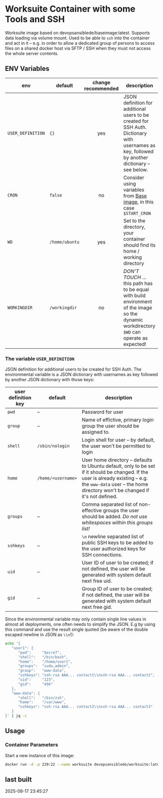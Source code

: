 # Worksuite Container with some Tools and SSH

Worksuite image based on devopsansiblede/baseimage:latest. Supports data loading via volume mount. Used to be able to `ssh` into the container and act in it – e.g. in order to allow a dedicated group of persons to access files on a shared docker host via SFTP / SSH when they must not access the whole server contents.

## ENV Variables

| env               | default         | change recommended | description |
| ----------------- | --------------- |:------------------:| ----------- |
| `USER_DEFINITION` | `{}`            | yes                | JSON definition for additional users to be created for SSH Auth. Dictionary with usernames as key, followed by another dictionary – see below. |
| `CRON`            | `false`         | no                 | Consider using variables from [Base image](https://g.dev-o.ps/docker-base), in this case `$START_CRON` |
| `WD`              | `/home/ubuntu`  | yes                | Set to the directory, your container should find its home / working directory |
| `WORKINGDIR`      | `/workingdir`   | no                 | *DON'T TOUCH* ... this path has to be equal with build environment of the image so the dynamic workdirectory `$WD` can operate as expected! |

### The variable `USER_DEFINITION`

JSON definition for additional users to be created for SSH Auth. The environmental variable is a JSON dictionary with usernames as key followed by another JSON dictionary with those keys:

| user definition key | default            | description |
| ------------------- | ------------------ | ----------- |
| `pwd`               | –                  | Password for user |
| `group`             | –                  | Name of effictive, primary login group the user should be assigned to. |
| `shell`             | `/sbin/nologin`    | Login shell for user – by default, the user won't be permitted to login |
| `home`              | `/home/<username>` | User home directory – defaults to Ubuntu default, only to be set if it should be changed. If the user is already existing – e.g. the `www-data` user – the home directory won't be changed if it's not defined. |
| `groups`            | –                  | Comma separated list of non-effective groups the user should be added. *Do not use whitespaces within this groups list!* |
| `sshkeys`           | –                  | `\n` newline separated list of public SSH keys to be added to the user authorized keys for SSH connections. |
| `uid`               | –                  | User ID of user to be created; if not defined, the user will be generated with system default next free uid. |
| `gid`               | –                  | Group ID of user to be created; if not defined, the user will be generated with system default next free gid. |

Since the environmental variable may only contain single line values in almost all deployments, one often needs to simplify the JSON. E.g by using this command and use the result single quoted (be aware of the double escaped newline in JSON as `\\n`!):

```sh
echo '{
   "user1": {
      "pwd":     "$ecre7",
      "shell":   "/bin/bash",
      "home":    "/home/user1",
      "groups":  "sudo,admin",
      "group":   "www-data",
      "sshkeys": "ssh-rsa AAA... contact1\\nssh-rsa AAA... contact2",
      "uid":     "123",
      "gid":     "456"
   },
   "www-data": {
      "shell":   "/bin/zsh",
      "home":    "/var/www",
      "sshkeys": "ssh-rsa AAA... contact2\\nssh-rsa AAA... contact3"
   }
}' | jq -c
```

## Usage

### Container Parameters

Start a new instance of this image:

```sh
docker run -d -p 229:22 --name worksuite devopsansiblede/worksuite:latest
```

## last built

2025-08-17 23:45:27
